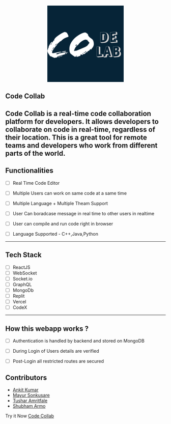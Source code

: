 <p align="center">
	<img width="240" src="https://github.com/ankit-pn/Code-Collab/blob/main/Frontend/src/assets/LOGO1.png" />
	</p>

<p align="center">
	<h2 align="left"> Code Collab </h2>
</p>


Code Collab is a real-time code collaboration platform for developers. It allows developers to collaborate on code in real-time, regardless of their location. This is a great tool for remote teams and developers who work from different parts of the world.
---

## Functionalities
- [ ]  Real Time Code Editor
- [ ]  Multiple Users can work on same code at a same time
- [ ]  Multiple Language + Multiple Theam Support
- [ ]  User Can boradcase message in real time to other users in realtime
- [ ]  User can compile and run code right in browser
- [ ]  Language Supported - C++,Java,Python


------------

## Tech Stack
- [ ]  ReactJS
- [ ]  WebSocket
- [ ]  Socket.io
- [ ]  GraphQL
- [ ]  MongoDb
- [ ]  Replit
- [ ]  Vercel
- [ ]  CodeX

-------------

## How this webapp works ?
- [ ] Authentication is handled by backend and stored on MongoDB
- [ ] During Login of Users details are verified
- [ ] Post-Login all restricted routes are secured




## Contributors
* [Ankit Kumar](https://github.com/ankit-pn)
* [Mayur Sonkusare](https://github.com/mayur-ud)
* [Tushar Amritfale](https://github.com/tushar0807)
* [Shubham Armo](https://github.com/space584)

Try it Now [Code Collab](https://code-kolab.vercel.app/)
